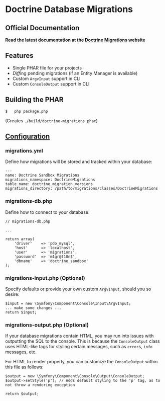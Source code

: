 # Doctrine Database Migrations

## Official Documentation

**Read the latest documentation at the [Doctrine Migrations](http://www.doctrine-project.org/projects/migrations) website**

## Features

* Single PHAR file for your projects
* *Diff*ing pending migrations (if an Entity Manager is available)
* Custom `ArgvInput` support in CLI
* Custom `ConsoleOutput` support in CLI


## Building the PHAR

    $   php package.php

(Creates `./build/doctrine-migrations.phar`)

## [Configuration](http://www.doctrine-project.org/projects/migrations/2.0/docs/reference/introduction/en#configuration)

### migrations.yml

Define how migrations will be stored and tracked within your database:

    ---
    name: Doctrine Sandbox Migrations
    migrations_namespace: DoctrineMigrations
    table_name: doctrine_migration_versions
    migrations_directory: /path/to/migrations/classes/DoctrineMigrations

### migrations-db.php

Define how to connect to your database:

    // migrations-db.php
    
    ...
    
    return array(
        'driver'    => 'pdo_mysql',
        'host'      => 'localhost',
        'user'      => 'migrations',
        'password'  => 'm1gr@t10n$',
        'dbname'    => 'doctrine_sandbox'
    );

### migrations-input.php (Optional)

Specify defaults or provide your own custom `ArgvInput`, should you so desire:

    $input = new \Symfony\Component\Console\Input\ArgvInput;
    ... make some changes ...
    return $input;

### migrations-output.php (Optional)

If your database migrations contain HTML, you may run into issues with outputting the SQL to the console.
This is because the `ConsoleOutput` class uses HTML-like tags for styling certain messages, such as `error`s,
`info` messages, etc.

For HTML to render properly, you can customize the `ConsoleOutput` within this file as follows:

    $output = new \Symfony\Component\Console\Output\ConsoleOutput;
    $output->setStyle('p'); // Adds default styling to the 'p' tag, as to not throw a rendering exception
    
    return $output;

